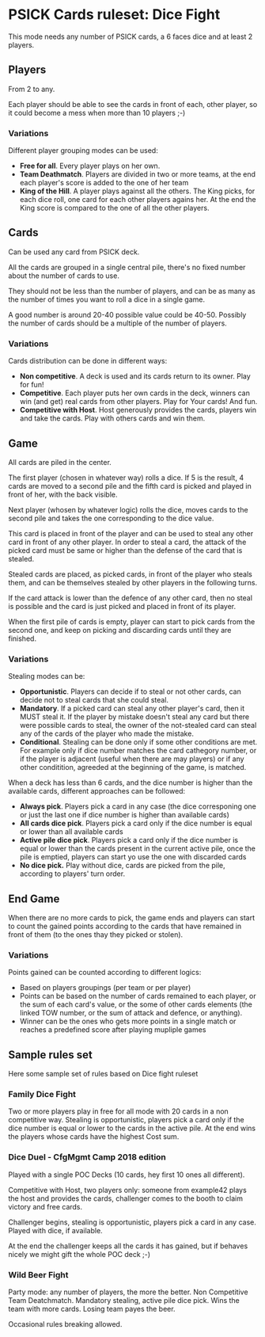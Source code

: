 # PSICK Cards ruleset: Dice Fight

This mode needs any number of PSICK cards, a 6 faces dice and at least 2 players.

## Players

From 2 to any.

Each player should be able to see the cards in front of each, other player, so it could become a mess when more than 10 players ;-)

### Variations

Different player grouping modes can be used:

  - **Free for all**. Every player plays on her own.
  - **Team Deathmatch**. Players are divided in two or more teams, at the end each player's score is added to the one of her team
  - **King of the Hill**. A player plays against all the others. The King picks, for each dice roll, one card for each other players agains her. At the end the King score is compared to the one of all the other players.

## Cards

Can be used any card from PSICK deck.

All the cards are grouped in a single central pile, there's no fixed number about the number of cards to use.

They should not be less than the number of players, and can be as many as the number of times you want to roll a dice in a single game.

A good number is around 20-40 possible value could be 40-50. Possibly the number of cards should be a multiple of the number of players.

### Variations

Cards distribution can be done in different ways:

  - **Non competitive**. A deck is used and its cards return to its owner. Play for fun!
  - **Competitive**. Each player puts her own cards in the deck, winners can win (and get) real cards from other players. Play for Your cards! And fun.
  - **Competitive with Host**. Host generously provides the cards, players win and take the cards. Play with others cards and win them.

## Game

All cards are piled in the center.

The first player (chosen in whatever way) rolls a dice. If 5 is the result, 4 cards are moved to a second pile and the fifth card is picked and played in front of her, with the back visible.

Next player (whosen by whatever logic) rolls the dice, moves cards to the second pile and takes the one corresponding to the dice value.

This card is placed in front of the player and can be used to steal any other card in front of any other player. In order to steal a card, the attack of the picked card must be same or higher than the defense of the card that is stealed.

Stealed cards are placed, as picked cards, in front of the player who steals them, and can be themselves stealed by other players in the following turns.

If the card attack is lower than the defence of any other card, then no steal is possible and the card is just picked and placed in front of its player.

When the first pile of cards is empty, player can start to pick cards from the second one, and keep on picking and discarding cards until they are finished.

### Variations

Stealing modes can be:

  - **Opportunistic**. Players can decide if to steal or not other cards, can decide not to steal cards that she could steal.
  - **Mandatory**. If a picked card can steal any other player's card, then it MUST steal it. If the player by mistake doesn't steal any card but there were possible cards to steal, the owner of the not-stealed card can steal any of the cards of the player who made the mistake.
  - **Conditional**. Stealing can be done only if some other conditions are met. For example only if dice number matches the card cathegory number, or if the player is adjacent (useful when there are may players) or if any other conditition, agreeded at the beginning of the game, is matched.

When a deck has less than 6 cards, and the dice number is higher than the available cards, different approaches can be followed:

  - **Always pick**. Players pick a card in any case (the dice corresponing one or just the last one if dice number is higher than available cards)
  - **All cards dice pick**. Players pick a card only if the dice number is equal or lower than all available cards
  - **Active pile dice pick**. Players pick a card only if the dice number is equal or lower than the cards present in the current active pile, once the pile is emptied, players can start yo use the one with discarded cards
  - **No dice pick.** Play without dice, cards are picked from the pile, according to players' turn order.

## End Game

When there are no more cards to pick, the game ends and players can start to count the gained points according to the cards that have remained in front of them (to the ones thay they picked or stolen).

### Variations

Points gained can be counted according to different logics:

  - Based on players groupings (per team or per player)
  - Points can be based on the number of cards remained to each player, or the sum of each card's value, or the some of other cards elements (the linked TOW number, or the sum of attack and defence, or anything).
  - Winner can be the ones who gets more points in a single match or reaches a predefined score after playing mupliple games


## Sample rules set

Here some sample set of rules based on Dice fight ruleset

### Family Dice Fight

Two or more players play in free for all mode with 20 cards in a non competitive way. Stealing is opportunistic, players pick a card only if the dice number is equal or lower to the cards in the active pile. At the end wins the players whose cards have the highest Cost sum.


### Dice Duel - CfgMgmt Camp 2018 edition

Played with a single POC Decks (10 cards, hey first 10 ones all different).

Competitive with Host, two players only: someone from example42 plays the host and provides the cards, challenger comes to the booth to claim victory and free cards.

Challenger begins, stealing is opportunistic, players pick a card in any case. Played with dice, if available.

At the end the challenger keeps all the cards it has gained, but if behaves nicely we might gift the whole POC deck ;-)


### Wild Beer Fight

Party mode: any number of players, the more the better. Non Competitive Team Deatchmatch. Mandatory stealing, active pile dice pick. Wins the team with more cards. Losing team payes the beer.

Occasional rules breaking allowed.

